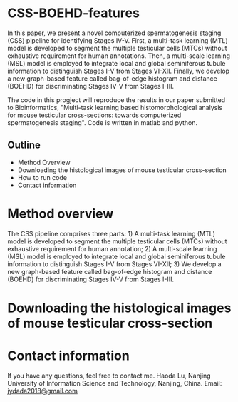 # CSS-BOEHD-features
In this paper, we present a novel computerized spermatogenesis staging (CSS) pipeline for identifying Stages IV-V. First, a multi-task learning (MTL) model is developed to segment the multiple testicular cells (MTCs) without exhaustive requirement for human annotations. Then, a multi-scale learning (MSL) model is employed to integrate local and global seminiferous tubule information to distinguish Stages I-V from Stages VI-XII. Finally, we develop a new graph-based feature called bag-of-edge histogram and distance (BOEHD) for discriminating Stages IV-V from Stages I-III.

The code in this progject will reproduce the results in our paper submitted to Bioinformatics, "Multi-task learning based histomorphological analysis for mouse testicular cross-sections: towards computerized spermatogenesis staging". Code is written in matlab and python.

## Outline

* Method Overview
* Downloading the histological images of mouse testicular cross-section
* How to run code
* Contact information

# Method overview
The CSS pipeline comprises three parts: 1) A multi-task learning (MTL) model is developed to segment the multiple testicular cells (MTCs) without exhaustive requirement for human annotation; 2) A multi-scale learning (MSL) model is employed to integrate local and global seminiferous tubule information to distinguish Stages I-V from Stages VI-XII; 3) We develop a new graph-based feature called bag-of-edge histogram and distance (BOEHD) for discriminating Stages IV-V from Stages I-III.
# Downloading the histological images of mouse testicular cross-section

# Contact information
If you have any questions, feel free to contact me.
Haoda Lu, Nanjing University of Information Science and Technology, Nanjing, China. Email: jydada2018@gmail.com
